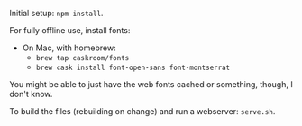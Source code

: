 Initial setup: `npm install`.

For fully offline use, install fonts:
 - On Mac, with homebrew:
   - `brew tap caskroom/fonts`
   - `brew cask install font-open-sans font-montserrat`

You might be able to just have the web fonts cached or something, though, I don't know.

To build the files (rebuilding on change) and run a webserver: `serve.sh`.
